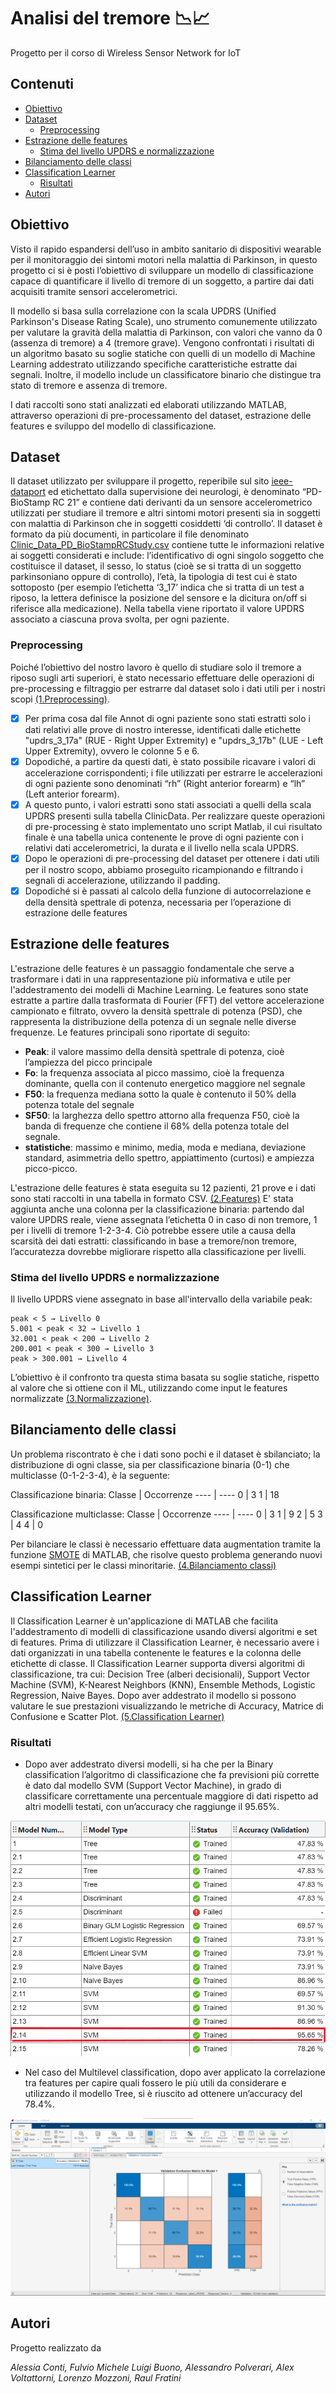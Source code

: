 # Analisi del tremore 📉📈
Progetto per il corso di Wireless Sensor Network for IoT

## Contenuti
- [Obiettivo](https://github.com/AlessiaConti/Progetto-WSN#obiettivo)
- [Dataset](https://github.com/AlessiaConti/Progetto-WSN#dataset)
  - [Preprocessing](https://github.com/AlessiaConti/Progetto-WSN#Preprocessing)
- [Estrazione delle features](https://github.com/AlessiaConti/Progetto-WSN?tab=readme-ov-file#preprocessing)
  - [Stima del livello UPDRS e normalizzazione](https://github.com/AlessiaConti/Progetto-WSN#obiettivo)
- [Bilanciamento delle classi](https://github.com/AlessiaConti/Progetto-WSN#obiettivo)
- [Classification Learner](https://github.com/AlessiaConti/Progetto-WSN#obiettivo)
  - [Risultati](https://github.com/AlessiaConti/Progetto-WSN#obiettivo)
- [Autori](https://github.com/AlessiaConti/Progetto-WSN#obiettivo)

## Obiettivo
Visto il rapido espandersi dell’uso in ambito sanitario di dispositivi wearable per il monitoraggio dei sintomi motori nella malattia di Parkinson, in questo progetto ci si è posti l’obiettivo di sviluppare un modello di classificazione capace di quantificare il livello di tremore di un soggetto, a partire dai dati acquisiti tramite sensori accelerometrici. 

Il modello si basa sulla correlazione con la scala UPDRS (Unified Parkinson's Disease Rating Scale), uno strumento comunemente utilizzato per valutare la gravità della malattia di Parkinson, con valori che vanno da 0 (assenza di tremore) a 4 (tremore grave). Vengono confrontati i risultati di un algoritmo basato su soglie statiche con quelli di un modello di Machine Learning addestrato utilizzando specifiche caratteristiche estratte dai segnali. Inoltre, il modello include un classificatore binario che distingue tra stato di tremore e assenza di tremore.

I dati raccolti sono stati analizzati ed elaborati utilizzando MATLAB, attraverso operazioni di pre-processamento del dataset, estrazione delle features e sviluppo del modello di classificazione. 

## Dataset
Il dataset utilizzato per sviluppare il progetto, reperibile sul sito [ieee-dataport](https://ieee-dataport.org/open-access/pd-biostamprc21-parkinsons-disease-accelerometry-dataset-five-wearable-sensor-study-0) ed etichettato dalla supervisione dei neurologi, è denominato “PD-BioStamp RC 21” e contiene dati derivanti da un sensore accelerometrico utilizzati per studiare il tremore e altri sintomi motori presenti sia in soggetti con malattia di Parkinson che in soggetti cosiddetti ‘di controllo’. Il dataset è formato da più documenti, in particolare il file denominato [Clinic_Data_PD_BioStampRCStudy.csv](0.Dataset/Clinic_DataPDBioStampRCStudy.csv) contiene tutte le informazioni relative ai soggetti considerati e include: l’identificativo di ogni singolo soggetto che costituisce il dataset, il sesso, lo status (cioè se si tratta di un soggetto parkinsoniano oppure di controllo), l’età, la tipologia di test cui è stato sottoposto (per esempio l’etichetta ‘3_17’ indica che si tratta di un test a riposo, la lettera definisce la posizione del sensore e la dicitura on/off si riferisce alla medicazione). Nella tabella viene riportato il valore UPDRS associato a ciascuna prova svolta, per ogni paziente.

### Preprocessing
Poiché l’obiettivo del nostro lavoro è quello di studiare solo il tremore a riposo sugli arti superiori, è stato necessario effettuare delle operazioni di pre-processing e filtraggio per estrarre dal dataset solo i dati utili per i nostri scopi [(1.Preprocessing)](1.Preprocessing).
- [x] Per prima cosa dal file Annot di ogni paziente sono stati estratti solo i dati relativi alle prove di nostro interesse, identificati dalle etichette "updrs_3_17a" (RUE - Right Upper Extremity) e "updrs_3_17b" (LUE - Left Upper Extremity), ovvero le colonne 5 e 6.
- [x] Dopodiché, a partire da questi dati, è stato possibile ricavare i valori di accelerazione corrispondenti; i file utilizzati per estrarre le accelerazioni di ogni paziente sono denominati “rh” (Right anterior forearm) e “lh” (Left anterior forearm).
- [x] A questo punto, i valori estratti sono stati associati a quelli della scala UPDRS presenti sulla tabella ClinicData.
Per realizzare queste operazioni di pre-processing è stato implementato uno script Matlab, il cui risultato finale è una tabella unica contenente le prove di ogni paziente con i relativi dati accelerometrici, la durata e il livello nella scala UPDRS.
- [x] Dopo le operazioni di pre-processing del dataset per ottenere i dati utili per il nostro scopo, abbiamo proseguito ricampionando e filtrando i segnali di accelerazione, utilizzando il padding.
- [x] Dopodiché si è passati al calcolo della funzione di autocorrelazione e della densità spettrale di potenza, necessaria per l’operazione di estrazione delle features

## Estrazione delle features
L'estrazione delle features è un passaggio fondamentale che serve a trasformare i dati in una rappresentazione più informativa e utile per l'addestramento dei modelli di Machine Learning. Le features sono state estratte a partire dalla trasformata di Fourier (FFT) del vettore accelerazione campionato e filtrato, ovvero la densità spettrale di potenza (PSD), che rappresenta la distribuzione della potenza di un segnale nelle diverse frequenze. Le features principali sono riportate di seguito: 
- **Peak**: il valore massimo della densità spettrale di potenza, cioè l’ampiezza del picco principale
- **Fo**: la frequenza associata al picco massimo, cioè la frequenza dominante, quella con il contenuto energetico maggiore nel segnale
- **F50**: la frequenza mediana sotto la quale è contenuto il 50% della potenza totale del segnale 
- **SF50**: la larghezza dello spettro attorno alla frequenza F50, cioè la banda di frequenze che contiene il 68% della potenza totale del segnale.
- **statistiche**: massimo e minimo, media, moda e mediana, deviazione standard, asimmetria dello spettro, appiattimento (curtosi) e ampiezza picco-picco.

L'estrazione delle features è stata eseguita su 12 pazienti, 21 prove e i dati sono stati raccolti in una tabella in formato CSV. [(2.Features)](2.Features) E' stata aggiunta anche una colonna per la classificazione binaria: partendo dal valore UPDRS reale, viene assegnata l’etichetta 0 in caso di non tremore, 1 per i livelli di tremore 1-2-3-4. Ciò potrebbe essere utile a causa della scarsità dei dati estratti: classificando in base a tremore/non tremore, l’accuratezza dovrebbe migliorare rispetto alla classificazione per livelli.

### Stima del livello UPDRS e normalizzazione
Il livello UPDRS viene assegnato in base all'intervallo della variabile peak:
```
peak < 5 → Livello 0 
5.001 < peak < 32 → Livello 1 
32.001 < peak < 200 → Livello 2 
200.001 < peak < 300 → Livello 3 
peak > 300.001 → Livello 4
```
L’obiettivo è il confronto tra questa stima basata su soglie statiche, rispetto al valore che si ottiene con il ML, utilizzando come input le features normalizzate [(3.Normalizzazione)](3.Normalizzazione). 

## Bilanciamento delle classi
Un problema riscontrato è che i dati sono pochi e il dataset è sbilanciato; la distribuzione di ogni classe, sia per classificazione binaria (0-1) che multiclasse (0-1-2-3-4), è la seguente:

Classificazione binaria:
Classe | Occorrenze
---- | ---- 
0 | 3 
1 | 18 

Classificazione multiclasse:
Classe | Occorrenze
---- | ----
0 | 3
1 | 9
2 | 5
3 | 4
4 | 0

Per bilanciare le classi è necessario effettuare data augmentation tramite la funzione [SMOTE](https://it.mathworks.com/matlabcentral/fileexchange/75168-oversampling-imbalanced-data-smote-related-algorithms) di MATLAB, che risolve questo problema generando nuovi esempi sintetici per le classi minoritarie. [(4.Bilanciamento classi)](4.Bilanciamento%20classi)

## Classification Learner
Il Classification Learner è un'applicazione di MATLAB che facilita l'addestramento di modelli di classificazione usando diversi algoritmi e set di features. Prima di utilizzare il Classification Learner, è necessario avere i dati organizzati in una tabella contenente le features e la colonna delle etichette di classe. Il Classification Learner supporta diversi algoritmi di classificazione, tra cui: Decision Tree (alberi decisionali), Support Vector Machine (SVM), K-Nearest Neighbors (KNN), Ensemble Methods, Logistic Regression, Naive Bayes. Dopo aver addestrato il modello si possono valutare le sue prestazioni visualizzando le metriche di Accuracy, Matrice di Confusione e Scatter Plot. [(5.Classification Learner)](5.Classification%20Learner)

### Risultati
- Dopo aver addestrato diversi modelli, si ha che per la Binary classification l’algoritmo di classificazione che fa previsioni più corrette è dato dal modello SVM (Support Vector Machine), in grado di classificare correttamente una percentuale maggiore di dati rispetto ad altri modelli testati, con un’accuracy che raggiunge il 95.65%.

![img](5.Classification%20Learner/Binary_95.png)

- Nel caso del Multilevel classification, dopo aver applicato la correlazione tra features per capire quali fossero le più utili da considerare e utilizzando il modello Tree, si è riuscito ad ottenere un’accuracy del 78.4%.

![img](5.Classification%20Learner/Multiclass_78.png)

## Autori
Progetto realizzato da

_Alessia Conti, Fulvio Michele Luigi Buono, Alessandro Polverari, Alex Voltattorni, Lorenzo Mozzoni, Raul Fratini_



